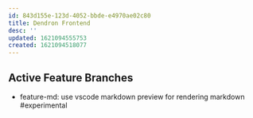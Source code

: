 ```yaml
---
id: 843d155e-123d-4052-bbde-e4970ae02c80
title: Dendron Frontend
desc: ''
updated: 1621094555753
created: 1621094518077
---
```



## Active Feature Branches
- feature-md: use vscode markdown preview for rendering markdown #experimental
